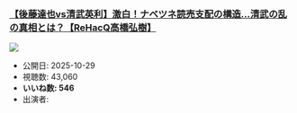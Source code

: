 ### [【後藤達也vs清武英利】激白！ナベツネ読売支配の構造...清武の乱の真相とは？【ReHacQ高橋弘樹】](https://www.youtube.com/watch?v=91-raZ4XXrs)
[![](https://img.youtube.com/vi/91-raZ4XXrs/sddefault.jpg)](https://www.youtube.com/watch?v=91-raZ4XXrs)
-   公開日: 2025-10-29
-   視聴数: 43,060
-   **いいね数: 546**
-   出演者: 
